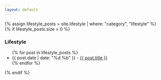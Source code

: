 ```yaml
---
layout: default
---
```


<section>
  {% assign lifestyle_posts = site.lifestyle | where: "category", "lifestyle" %}
  {% if lifestyle_posts.size > 0 %}
    <h3>Lifestyle</h3>
    <ul>
      {% for post in lifestyle_posts %}
        <li>
          <time>{{ post.date | date: "%d %b" }} - </time>
          <a href="{{ post.url | prepend: site.baseurl | replace: '//', '/' }}">
            {{ post.title }}
          </a>
        </li>
      {% endfor %}
    </ul>
  {% endif %}
</section>
